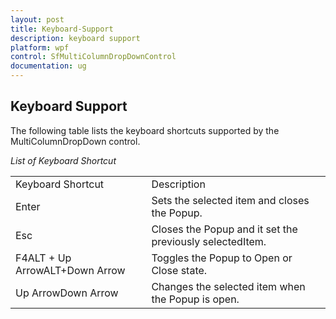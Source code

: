 ```yaml
---
layout: post
title: Keyboard-Support
description: keyboard support
platform: wpf
control: SfMultiColumnDropDownControl
documentation: ug
---
```


## Keyboard Support

The following table lists the keyboard shortcuts supported by the MultiColumnDropDown control.

_List of Keyboard Shortcut_

<table>
<tr>
<td>
Keyboard Shortcut</td><td>
Description</td></tr>
<tr>
<td>
Enter</td><td>
Sets the selected item and closes the Popup.</td></tr>
<tr>
<td>
Esc</td><td>
Closes the Popup and it set the previously selectedItem.</td></tr>
<tr>
<td>
F4ALT + Up ArrowALT+Down Arrow</td><td>
Toggles the Popup to Open or Close state.</td></tr>
<tr>
<td>
Up ArrowDown Arrow</td><td>
Changes the selected item when the Popup is open.</td></tr>
</table>

